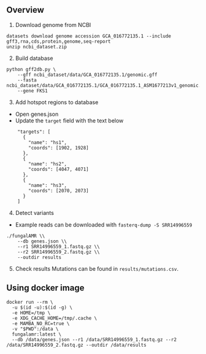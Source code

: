## Overview
1. Download genome from NCBI
```
datasets download genome accession GCA_016772135.1 --include gff3,rna,cds,protein,genome,seq-report
unzip ncbi_dataset.zip
```
2. Build database
```
python gff2db.py \
    --gff ncbi_dataset/data/GCA_016772135.1/genomic.gff 
    --fasta ncbi_dataset/data/GCA_016772135.1/GCA_016772135.1_ASM1677213v1_genomic.fna 
    --gene FKS1
```
3. Add hotspot regions to database
- Open genes.json
- Update the `target` field with the text below
```
    "targets": [
      {
        "name": "hs1",
        "coords": [1902, 1928]
      },
      {
        "name": "hs2",
        "coords": [4047, 4071]
      },
      {
        "name": "hs3",
        "coords": [2070, 2073]
      }
    ]
```
4. Detect variants
- Example reads can be downloaded with `fasterq-dump -S SRR14996559`
```
./fungalAMR \\
    --db genes.json \\
    --r1 SRR14996559_1.fastq.gz \\
    --r2 SRR14996559_2.fastq.gz \\
    --outdir results
```
5. Check results
Mutations can be found in `results/mutations.csv`.


## Using docker image
```
docker run --rm \
  -u $(id -u):$(id -g) \
  -e HOME=/tmp \
  -e XDG_CACHE_HOME=/tmp/.cache \
  -e MAMBA_NO_RC=true \
  -v "$PWD":/data \
  fungalamr:latest \
  --db /data/genes.json --r1 /data/SRR14996559_1.fastq.gz --r2 /data/SRR14996559_2.fastq.gz --outdir /data/results
```
